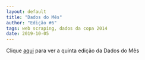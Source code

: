 ```yaml
---
layout: default
title: "Dados do Mês"
author: "Edição #6"
tags: web scraping, dados da copa 2014 
date: 2019-10-05
---
```


Clique [aqui](https://mailchi.mp/976515548656/dadosdomes-247141) para ver a quinta edição da Dados do Mês
